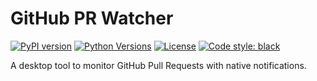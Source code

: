 # GitHub PR Watcher

[![PyPI version](https://img.shields.io/pypi/v/:packageName?cacheSeconds=30)](https://badge.fury.io/py/github-pr-watcher)
[![Python Versions](https://img.shields.io/pypi/pyversions/github-pr-watcher.svg)](https://pypi.org/project/github-pr-watcher/)
[![License](https://img.shields.io/pypi/l/github-pr-watcher)](https://github.com/gm2211/github-watcher/blob/main/LICENSE)
[![Code style: black](https://img.shields.io/badge/code%20style-black-000000.svg)](https://github.com/psf/black)

A desktop tool to monitor GitHub Pull Requests with native notifications.
